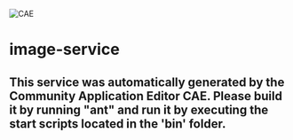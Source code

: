 ![CAE](https://github.com/testcae/application-uat-i10/blob/master/microservice-image-service/img/logo.png)  

image-service
===================


This service was automatically generated by the Community Application Editor CAE. Please build it by running "ant" and run it by executing the start scripts located in the 'bin' folder.
---------------
